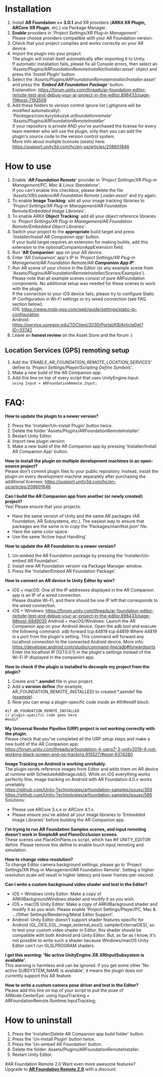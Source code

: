 # Installation
1. Install **AR Foundation >= 3.0.1** and XR providers (**ARKit XR Plugin, ARCore XR Plugin**, etc.) via Package Manager.
2. **Enable** providers in *'Project Settings/XR Plug-in Management'*.   
Please choose providers compatible with your AR Foundation version.  
3. Check that your project compiles and works correctly on your AR device.  
4. Import the plugin into your project.  
The plugin will install itself automatically after importing it to Unity.  
If automatic installation fails, please fix all Console errors, then select an *'Assets/Plugins/ARFoundationRemoteInstaller/Installer.asset'* object and press the *'Install Plugin'* button.  
 5. Select the *'Assets/Plugins/ARFoundationRemoteInstaller/Installer.asset'* and press the *'**Embed AR Foundation Package**'* button.  
Explanation: https://forum.unity.com/threads/ar-foundation-editor-remote-test-and-debug-your-ar-project-in-the-editor.898433/page-11#post-7193509  
5. Add these folders to version control ignore list (.gitignore will be modified automatically):  
*'Packages/com.kyrylokuzyk.arfoundationremote'  
'Assets/Plugins/ARFoundationRemoteInstaller'*  
If your repository is private AND you've purchased the license for every team member who will use the plugin, only then you can add the plugin's source code to the version control system.  
More info about multiple licenses (seats) here: https://support.unity3d.com/hc/en-us/articles/208601846  
            
# How to use
1. Enable *'**AR Foundation Remote**'* provider in *'Project Settings/XR Plug-in Management/PC, Mac & Linux Standalone'*.  
If you can't enable this checkbox, please delete the file *'Assets/XR/Loaders/AR Foundation Remote Loader.asset'* and try again.  
2. To enable **Image Tracking**: add all your image tracking libraries to *'Project Settings/XR Plug-in Management/AR Foundation Remote/Embedded Image Libraries'*.  
3. To enable ARKit **Object Tracking**: add all your object reference libraries to *'Project Settings/XR Plug-in Management/AR Foundation Remote/Embedded Object Libraries'*.  
4. Switch your project to the **appropriate** build target and press *'Installer/Install AR Companion app'* button.  
If your build target requires an extension for making builds, add this extension to the optionalCompanionAppExtension field.  
5. Run '**AR Companion**' app on your AR device.  
6. Enter 'AR Companion' app's IP in *'Project Settings/XR Plug-in Management/AR Foundation Remote/AR **Companion App IP**'*.  
7. Run AR scene of your choice in the Editor (or any example scene from *'Assets/Plugins/ARFoundationRemoteInstaller/Scenes/Examples'*).  
Please note that all example scenes consist of pure ARFoundation components. No additional setup was needed for these scenes to work with the plugin.  
If the connection to your iOS device fails, please try to configure Static IP Configuration in Wi-Fi settings or try wired connection (see FAQ section below):  
iOS: https://www.mobi-pos.com/web/guide/settings/static-ip-configuration  
Android: https://service.uoregon.edu/TDClient/2030/Portal/KB/ArticleDet?ID=33742  
8. Leave an **honest review** on the Asset Store and the forum :)  
  
  
## Location Services (GPS) remoting setup  
1. Add the *'ENABLE_AR_FOUNDATION_REMOTE_LOCATION_SERVICES'* define to *'Project Settings/Player/Scripting Define Symbols'*.  
2. Make a new build of the AR Companion app.  
3. Add this line on top of every script that uses UnityEngine.Input:    
`using Input = ARFoundationRemote.Input;`
  
# FAQ:    
**How to update the plugin to a newer version?**  
1. Press the 'Installer/Un-install Plugin' button twice.  
2. Delete the folder 'Assets/Plugins/ARFoundationRemoteInstaller'.
3. Restart Unity Editor.
4. Import new plugin version.
5. Make a new build of the AR Companion app by pressing 'Installer/Install AR Companion App' button.  
      
**How to install the plugin on multiple development machines in an open-source project?**  
Please don't commit plugin files to your public repository. Instead, install the plugin on every development machine separately after purchasing the additional licenses: https://support.unity3d.com/hc/en-us/articles/208601846  
 
**Can I build the AR Companion app from another (or newly created) project?**  
Yes! Please ensure that your projects:
 - Have the same version of Unity and the same AR packages (AR Foundation, AR Subsystems, etc.). The easiest way to ensure that packages are the same is to copy the 'Packages/manifest.json' file. 
 - Have the same color space. 
 - Use the same 'Active Input Handling'.     

**How to update the AR Foundation to a newer version?**  
 1. Un-embed the AR Foundation package by pressing the 'Installer/Un-embed AR Foundation'. 
 2. Install new AR Foundation version via Package Manager window. 
 3. Press the 'Installer/Embed AR Foundation Package'.     
 
**How to connect an AR device to Unity Editor by wire?**  
 - iOS + macOS: One of the IP addresses displayed in the AR Companion app is an IP of a wired connection.            
 Please disable Wi-Fi, and there should be one IP left that corresponds to the wired connection.  
 - iOS + Windows: https://forum.unity.com/threads/ar-foundation-editor-remote-test-and-debug-your-ar-project-in-the-editor.898433/page-9#post-6849035 Android + macOS/Windows: Launch the AR Companion app on your Android device. Open the adb tool and execute the following command: adb forward tcp:44819 tcp:44819 Where 44819 is a port from the plugin's setting. This command will forward any localhost connection to the connected Android device. More info: https://developer.android.com/studio/command-line/adb#forwardports Enter the localhost IP (127.0.0.1) in the plugin's settings instead of the Wi-Fi IP displayed in the companion app.      

**How to check if the plugin is installed to decouple my project from the plugin?**
1. Create and ***.asmdef** file in your project.
2. Add a **version define** (for example, AR_FOUNDATION_REMOTE_INSTALLED) to created *.asmdef file ([example](https://forum.unity.com/threads/ar-foundation-editor-remote-test-and-debug-your-ar-project-in-the-editor.898433/page-7#post-6561910)).
3. Now you can wrap a plugin-specific code inside an #if/#endif block:
```    
#if AR_FOUNDATION_REMOTE_INSTALLED  
// plugin-specific code goes here  
#endif
```

**My Universal Render Pipeline (URP) project is not working correctly with the plugin.**  
Please check that you've completed all the URP setup steps and make a new build of the AR Companion app: https://forum.unity.com/threads/arfoundation-4-uwrp7-3-unity2019-4-not-working-black-screen-and-no-tracking.915527/#post-6374280

**Image Tracking on Android is working unreliably.**  
The plugin sends reference images from Editor and adds them on AR device at runtime with ScheduleAddImageJob().        While on iOS everything works perfectly fine, image tracking on Android with AR Foundation 4.0.x works unreliably.   
        https://github.com/Unity-Technologies/arfoundation-samples/issues/359   
        https://github.com/Unity-Technologies/arfoundation-samples/issues/586  
 Solutions: 
 - Please use ARCore 3.x.x or ARCore 4.1.x. 
 - Please ensure you've added all your image libraries to 'Embedded Image Libraries' before building the AR Companion app.     

**I'm trying to run AR Foundation Samples scenes, and input remoting doesn't work in SimpleAR and PlaneOcclusion scenes.**  
These scenes use PlaceOnPlane.cs script, which has #if UNITY_EDITOR define. Please remove this define to enable touch input remoting and simulation.  

**How to change video resolution?**  
To change Editor camera background settings, please go to 'Project Settings/XR Plug-in Management/AR Foundation Remote'. Setting a higher resolution scale will result in higher latency and lower frames-per-second.     

**Can I write a custom background video shader and test in the Editor?**  

 - iOS + Windows Unity Editor: Make a copy of ARKitBackgroundWindows.shader and modify it as you wish. 
 - iOS + macOS Unity Editor: Make a copy of ARKitBackground.shader and modify it as you wish. Please enable 'Project Settings/Player/PC, Mac & .../Other Settings/Rendering/Metal Editor Support'. 
 - Android: Unity Editor doesn't support shader features specific for Android (GL_OES_EGL_image_external_essl3, samplerExternalOES), so to test your custom video shader in Editor,    this shader should be compatible with both Android and Unity Editor.
            But, as far as I know, it's not possible to write such a shader because Windows/macOS Unity Editor can't run GLSLPROGRAM shaders.  
  
**I get this warning: 'No active UnityEngine.XR.XRInputSubsystem is available'.**  
This warning is harmless and can be ignored. If you get some other 'No active SUBSYSTEM_NAME is available', it means the plugin does not currently support this AR feature.     

**How to write a custom camera pose driver and test in the Editor?**  
Please add this line on top of your script to pull the pose of XRNode.CenterEye: using InputTracking = ARFoundationRemote.Runtime.InputTracking;  
  
# How to uninstall
1. Press the 'Installer/Delete AR Companion app build folder' button.  
2. Press the 'Un-install Plugin' button twice.  
3. Press the 'Un-embed AR Foundation' button.  
4. Delete the folder: Assets/Plugins/ARFoundationRemoteInstaller.  
5. Restart Unity Editor.

#AR Foundation Remote 2.0
Want even more awesome features?  
Upgrade to [**AR Foundation Remote 2.0**](https://assetstore.unity.com/packages/slug/201106) with a discount.
